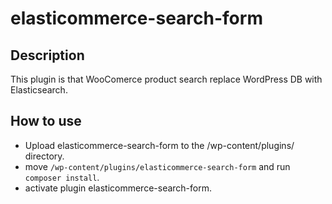 # elasticommerce-search-form
## Description
This plugin is that WooComerce product search replace WordPress DB with Elasticsearch.

## How to use
- Upload elasticommerce-search-form to the /wp-content/plugins/ directory.
- move `/wp-content/plugins/elasticommerce-search-form` and run `composer install`.
- activate plugin elasticommerce-search-form.

## 
